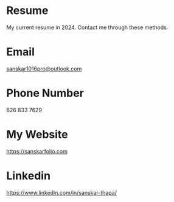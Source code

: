 # Resume
My current resume in 2024. Contact me through these methods.
# Email
sanskar1016pro@outlook.com
# Phone Number
626 833 7629
# My Website
https://sanskarfolio.com
# Linkedin
https://www.linkedin.com/in/sanskar-thapa/
